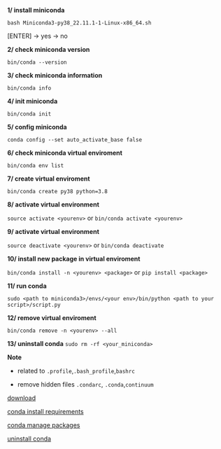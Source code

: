 **1/ install miniconda**

`bash Miniconda3-py38_22.11.1-1-Linux-x86_64.sh`

[ENTER] -> yes -> no

**2/ check miniconda version**

`bin/conda --version`

**3/ check miniconda information**

`bin/conda info`

**4/ init miniconda**

`bin/conda init`

**5/ config miniconda**

`conda config --set auto_activate_base false`

**6/ check miniconda virtual enviroment**

`bin/conda env list`

**7/ create virtual enviroment**

`bin/conda create py38 python=3.8`

**8/ activate virtual environment**

`source activate <yourenv>` or `bin/conda activate <yourenv>`

**9/ activate virtual environment**

`source deactivate <yourenv>` or `bin/conda deactivate`

**10/ install new package in virtual enviroment**

`bin/conda install -n <yourenv> <package>` or `pip install <package>`

**11/ run conda**

`sudo <path to miniconda3>/envs/<your env>/bin/python <path to your script>/script.py`

**12/ remove virtual enviroment**

`bin/conda remove -n <yourenv> --all`

**13/ uninstall conda**
`sudo rm -rf <your_miniconda>`

**Note**

- related to `.profile`,`.bash_profile`,`bashrc`

- remove hidden files `.condarc`, `.conda`,`continuum`

[download](https://repo.anaconda.com/miniconda/)

[conda install requirements](https://linuxhint.com/conda-install-requirements-txt/)

[conda manage packages](https://docs.conda.io/projects/conda/en/latest/user-guide/tasks/manage-pkgs.html)

[uninstall conda](https://docs.conda.io/projects/conda/en/latest/user-guide/install/macos.html#:~:text=The%20installer%20prompts%20%E2%80%9CDo%20you,%E2%80%9D%20We%20recommend%20%E2%80%9Cyes%E2%80%9D.&text=If%20you%20enter%20%E2%80%9Cno%E2%80%9D%2C,your%20shell%20scripts%20at%20all.)
